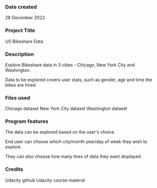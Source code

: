 
### Date created
28 December 2022

### Project Title
US Bikeshare Data

### Description
Explore Bikeshare data in 3 cities - Chicago, New York City and Washington.

Data to be explored covers user stats, such as gender, age and time the bikes are hired.

### Files used
Chicago dataset
New York City dataset
Washington dataset

### Program features
The data can be explored based on the user's choice.

End user can choose which city/month year/day of week they wish to explore.

They can also choose how many lines of data they want displayed

### Credits
Udacity github
Udacity course material

